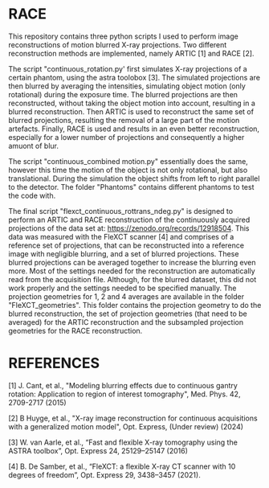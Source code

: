 # RACE
This repository contains three python scripts I used to perform image reconstructions of motion blurred X-ray projections. 
Two different reconstruction methods are implemented, namely ARTIC [1] and RACE [2].

The script "continuous_rotation.py' first simulates X-ray projections of a certain phantom, using the astra toolobox [3]. 
The simulated projections are then blurred by averaging the intensities, simulating object motion (only rotational) during the exposure time.
The blurred projections are then reconstructed, without taking the object motion into account, resulting in a blurred reconstruction.
Then ARTIC is used to reconstruct the same set of blurred projections, resulting the removal of a large part of the motion artefacts.
Finally, RACE is used and results in an even better reconstruction, especially for a lower number of projections and consequently a higher amuont of blur.

The script "continuous_combined motion.py" essentially does the same, however this time the motion of the object is not only rotational, but also translational.
During the simulation the object shifts from left to right parallel to the detector. The folder "Phantoms" contains different phantoms to test the code with.

The final script "flexct_continuous_rottrans_ndeg.py" is designed to perform an ARTIC and RACE reconstruction of the continuously acquired projections of the data set at: https://zenodo.org/records/12918504.
This data was measured with the FleXCT scanner [4] and comprises of a reference set of projections, that can be reconstructed into a reference image with negligible blurring, and a set of blurred projections.
These blurred projections can be averaged together to increase the blurring even more.
Most of the settings needed for the reconstruction are automatically read from the acquisition file. Although, for the blurred dataset, this did not work properly and the settings needed to be specified manually.
The projection geometries for 1, 2 and 4 averages are available in the folder "FleXCT_geometries".
This folder contains the projection geometry to do the blurred reconstruction, the set of projection geometries (that need to be averaged) for the ARTIC reconstruction and the subsampled projection geometries for the RACE reconstruction.


# REFERENCES
[1] J. Cant, et al., "Modeling blurring effects due to continuous gantry rotation: Application to region of interest tomography", Med. Phys. 42, 2709-2717 (2015)

[2] B Huyge, et al., "X-ray image reconstruction for continuous acquisitions with a generalized motion model", Opt. Express, (Under review) (2024)

[3] W. van Aarle, et al., “Fast and flexible X-ray tomography using the ASTRA toolbox”, Opt. Express 24, 25129–25147 (2016)

[4] B. De Samber, et al., “FleXCT: a flexible X-ray CT scanner with 10 degrees of freedom”, Opt. Express 29, 3438–3457 (2021).
